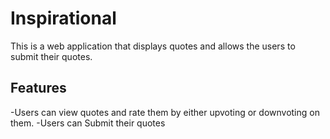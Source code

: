 # Inspirational

This is a web application that displays quotes and allows the users to submit their quotes.

## Features 

-Users can view quotes and rate them by either upvoting or downvoting on them.
-Users can Submit their quotes 

